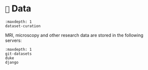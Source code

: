 # `💾` Data

```{toctree}
:maxdepth: 1
dataset-curation
```

MRI, microscopy and other research data are stored in the following servers:

```{toctree}
:maxdepth: 1
git-datasets
duke
django
```
